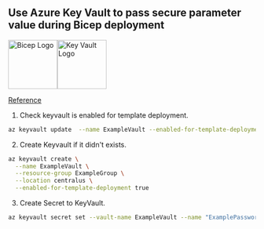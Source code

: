 ## Use Azure Key Vault to pass secure parameter value during Bicep deployment

<div style="display: flex; align-items: center;">
  <img src="https://raw.githubusercontent.com/benc-uk/icon-collection/master/other/bicep.svg" alt="Bicep Logo" width="100">
  <img src="https://raw.githubusercontent.com/benc-uk/icon-collection/master/azure-icons/Key-Vaults.svg" alt="Key Vault Logo" width="100">
</div>

[Reference](https://learn.microsoft.com/en-us/azure/azure-resource-manager/bicep/key-vault-parameter?tabs=azure-cli)

1. Check keyvault is enabled for template deployment.

```bash
az keyvault update  --name ExampleVault --enabled-for-template-deployment true
```

2. Create Keyvault if it didn't exists.

```bash
az keyvault create \
  --name ExampleVault \
  --resource-group ExampleGroup \
  --location centralus \
  --enabled-for-template-deployment true
```

3. Create Secret to KeyVault.

```bash
az keyvault secret set --vault-name ExampleVault --name "ExamplePassword" --value "hVFkk965BuUv"
```
